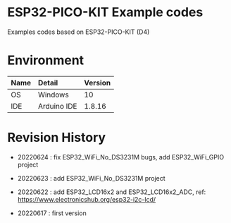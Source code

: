 # ESP32-PICO-KIT Example codes
Examples codes based on ESP32-PICO-KIT (D4)

# Environment
| Name               | Detail        | Version |
| :----------------- | :------------ | :------ |
| OS                 | Windows       | 10      |
| IDE                | Arduino IDE   | 1.8.16  |

# Revision History
- 20220624 : fix ESP32_WiFi_No_DS3231M bugs, add ESP32_WiFi_GPIO project

- 20220623 : add ESP32_WiFi_No_DS3231M project

- 20220622 : add ESP32_LCD16x2 and ESP32_LCD16x2_ADC, ref: https://www.electronicshub.org/esp32-i2c-lcd/

- 20220617 : first version


